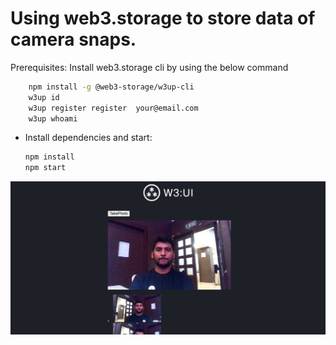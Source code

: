 # Using web3.storage to store data of camera snaps.

Prerequisites:
Install web3.storage cli by using the below command 
```sh
    npm install -g @web3-storage/w3up-cli 
    w3up id
    w3up register register  your@email.com
    w3up whoami
```

  

- Install dependencies and start:

  ```sh
  npm install
  npm start
  ```
![camera snap](public/images/image.png)

